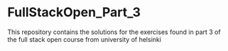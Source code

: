 # FullStackOpen_Part_3
This repository contains the solutions for the exercises found in part 3 of the full stack open course from university of helsinki
